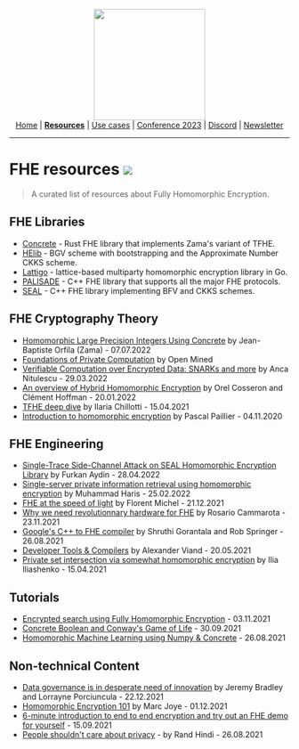 <!-- Main header navigation -->
<p align="center">
  <img width="200" src="https://user-images.githubusercontent.com/5758427/180978488-db825482-5a58-4c7c-9589-c494a6f0be04.png"><br/>
  <a href="https://fhe-org.github.io">Home</a> | <a href="https://fhe-org.github.io/fhe-resources"><b>Resources</b></a> | <a href="https://fhe-org.github.io/fhe-use-cases">Use cases</a> | <a href="https://fhe-org.github.io/conferences/conference-2023/home">Conference 2023</a> | <a href="https://discord.fhe.org">Discord</a> | <a href="https://fheorg.substack.com">Newsletter</a> 
</p>
<hr/>
<!-- /Main header navigation -->

# FHE resources [<img src="https://img.shields.io/badge/Github-edit%20this%20page-lightgrey">](https://github.com/FHE-org/fhe-org.github.io/blob/main/fhe-resources.md)

> A curated list of resources about Fully Homomorphic Encryption.

## FHE Libraries
- [Concrete](https://github.com/zama-ai/concrete) - Rust FHE library that implements Zama's variant of TFHE.
- [HElib](https://github.com/HomEnc/HElib) - BGV scheme with bootstrapping and the Approximate Number CKKS scheme.
- [Lattigo](https://github.com/ldsec/lattigo) - lattice-based multiparty homomorphic encryption library in Go.
- [PALISADE](https://palisade-crypto.org/software-library/) - C++ FHE library that supports all the major FHE protocols.
- [SEAL](https://github.com/microsoft/SEAL) - C++ FHE library implementing BFV and CKKS schemes.


## FHE Cryptography Theory
- [Homomorphic Large Precision Integers Using Concrete](https://fhe-org.github.io/meetups/homomorphic-Large-Precision-Integers-Using-Concrete) by Jean-Baptiste Orfila (Zama) - 07.07.2022
- [Foundations of Private Computation](https://courses.openmined.org/courses/foundations-of-private-computation) by Open Mined
- [Verifiable Computation over Encrypted Data: SNARKs and more](https://fhe-org.github.io/meetups/verifiable-computation-over-encrypted-data-snarks-and-more) by Anca Nitulescu - 29.03.2022
- [An overview of Hybrid Homomorphic Encryption](https://fhe-org.github.io/meetups/an-overview-of-hybrid-homomorphic-encryption) by Orel Cosseron and Clément Hoffman - 20.01.2022
- [TFHE deep dive](https://fhe-org.github.io/meetups/tfhe-deep-dive) by Ilaria Chillotti - 15.04.2021
- [Introduction to homomorphic encryption](https://fhe-org.github.io/meetups/introduction-to-fhe) by Pascal Paillier - 04.11.2020

## FHE Engineering
- [Single-Trace Side-Channel Attack on SEAL Homomorphic Encryption Library](https://fhe-org.github.io/meetups/single-trace-side-channel-attack-on-seal-homomorphic-encryption-library) by Furkan Aydin - 28.04.2022
- [Single-server private information retrieval using homomorphic encryption](https://fhe-org.github.io/meetups/single-server-private-information-retrieval-using-homomorphic-encryption) by Muhammad Haris - 25.02.2022
- [FHE at the speed of light](https://fhe-org.github.io/meetups/fhe-at-the-speed-of-light) by Florent Michel - 21.12.2021
- [Why we need revolutionnary hardware for FHE](https://fhe-org.github.io/meetups/why-we-need-revolutionary-hardware-for-fhe) by Rosario Cammarota - 23.11.2021
- [Google's C++ to FHE compiler](https://fhe-org.github.io/meetups/google-c++-to-fhe-transpiler) by Shruthi Gorantala and Rob Springer - 26.08.2021
- [Developer Tools & Compilers](https://fhe-org.github.io/meetups/fhe-development-tools) by Alexander Viand - 20.05.2021
- [Private set intersection via somewhat homomorphic encryption](https://fhe-org.github.io/meetups/private-set-intersection-via-somewhat-homomorphic-encryption) by Ilia Iliashenko - 15.04.2021

## Tutorials
- [Encrypted search using Fully Homomorphic Encryption](https://medium.com/optalysys/encrypted-search-using-fully-homomorphic-encryption-4431e987ba40)  - 03.11.2021
- [Concrete Boolean and Conway's Game of Life](https://medium.com/p/f2bcfd614131/) - 30.09.2021
- [Homomorphic Machine Learning using Numpy & Concrete](https://fhe-org.github.io/meetups/running-numpy-programs-homomorphically) - 26.08.2021

## Non-technical Content
- [Data governance is in desperate need of innovation](https://www.zama.ai/post/data-governance-is-in-desperate-need-of-innovation) by Jeremy Bradley and Lorrayne Porciuncula - 22.12.2021
- [Homomorphic Encryption 101](https://www.zama.ai/post/homomorphic-encryption-101) by Marc Joye - 01.12.2021
- [6-minute introduction to end to end encryption and try out an FHE demo for yourself](https://6min.zama.ai) - 15.09.2021
- [People shouldn't care about privacy](https://www.zama.ai/post/people-should-not-care-about-privacy) - by  Rand Hindi - 26.08.2021
